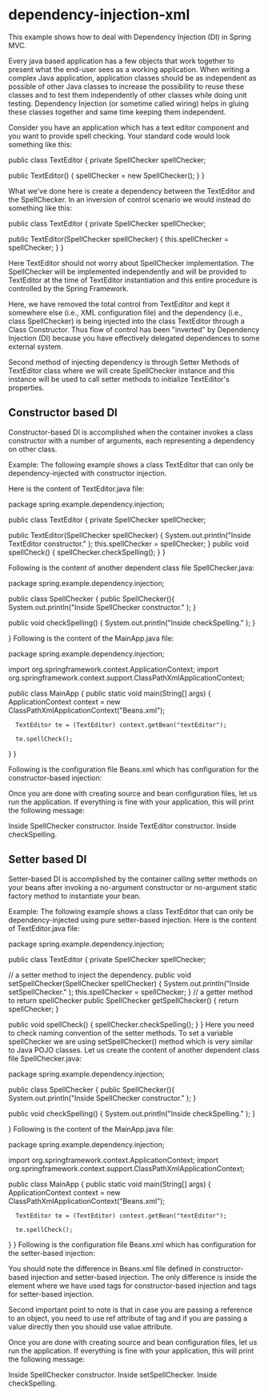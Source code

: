 # dependency-injection-xml
This example shows how to deal with Dependency Injection (DI) in Spring MVC.

Every java based application has a few objects that work together to present what the end-user sees as a working application. When writing a complex Java application, application classes should be as independent as possible of other Java classes to increase the possibility to reuse these classes and to test them independently of other classes while doing unit testing. Dependency Injection (or sometime called wiring) helps in gluing these classes together and same time keeping them independent.

Consider you have an application which has a text editor component and you want to provide spell checking. Your standard code would look something like this:

public class TextEditor {
   private SpellChecker spellChecker;
   
   public TextEditor() {
      spellChecker = new SpellChecker();
   }
}

What we've done here is create a dependency between the TextEditor and the SpellChecker. In an inversion of control scenario we would instead do something like this:

public class TextEditor {
   private SpellChecker spellChecker;
   
   public TextEditor(SpellChecker spellChecker) {
      this.spellChecker = spellChecker;
   }
}

Here TextEditor should not worry about SpellChecker implementation. The SpellChecker will be implemented independently and will be provided to TextEditor at the time of TextEditor instantiation and this entire procedure is controlled by the Spring Framework.

Here, we have removed the total control from TextEditor and kept it somewhere else (i.e., XML configuration file) and the dependency (i.e., class SpellChecker) is being injected into the class TextEditor through a Class Constructor. Thus flow of control has been "inverted" by Dependency Injection (DI) because you have effectively delegated dependences to some external system.

Second method of injecting dependency is through Setter Methods of TextEditor class where we will create SpellChecker instance and this instance will be used to call setter methods to initialize TextEditor's properties.

## Constructor based DI
Constructor-based DI is accomplished when the container invokes a class constructor with a number of arguments, each representing a dependency on other class.

Example:
The following example shows a class TextEditor that can only be dependency-injected with constructor injection.

Here is the content of TextEditor.java file:

package spring.example.dependency.injection;

public class TextEditor {
   private SpellChecker spellChecker;

   public TextEditor(SpellChecker spellChecker) {
      System.out.println("Inside TextEditor constructor." );
      this.spellChecker = spellChecker;
   }
   public void spellCheck() {
      spellChecker.checkSpelling();
   }
}

Following is the content of another dependent class file SpellChecker.java:

package spring.example.dependency.injection;

public class SpellChecker {
   public SpellChecker(){
      System.out.println("Inside SpellChecker constructor." );
   }

   public void checkSpelling() {
      System.out.println("Inside checkSpelling." );
   }
   
}
Following is the content of the MainApp.java file:

package spring.example.dependency.injection;

import org.springframework.context.ApplicationContext;
import org.springframework.context.support.ClassPathXmlApplicationContext;

public class MainApp {
   public static void main(String[] args) {
      ApplicationContext context = 
             new ClassPathXmlApplicationContext("Beans.xml");

      TextEditor te = (TextEditor) context.getBean("textEditor");

      te.spellCheck();
   }
}

Following is the configuration file Beans.xml which has configuration for the constructor-based injection:

<?xml version="1.0" encoding="UTF-8"?>

<beans xmlns="http://www.springframework.org/schema/beans"
    xmlns:xsi="http://www.w3.org/2001/XMLSchema-instance"
    xsi:schemaLocation="http://www.springframework.org/schema/beans
    http://www.springframework.org/schema/beans/spring-beans-3.0.xsd">

   <!-- Definition for textEditor bean -->
   <bean id="textEditor" class="com.tutorialspoint.TextEditor">
      <constructor-arg ref="spellChecker"/>
   </bean>

   <!-- Definition for spellChecker bean -->
   <bean id="spellChecker" class="com.tutorialspoint.SpellChecker">
   </bean>

</beans>

Once you are done with creating source and bean configuration files, let us run the application. If everything is fine with your application, this will print the following message:

Inside SpellChecker constructor.
Inside TextEditor constructor.
Inside checkSpelling.

## Setter based DI
Setter-based DI is accomplished by the container calling setter methods on your beans after invoking a no-argument constructor or no-argument static factory method to instantiate your bean.

Example:
The following example shows a class TextEditor that can only be dependency-injected using pure setter-based injection.
Here is the content of TextEditor.java file:

package spring.example.dependency.injection;

public class TextEditor {
   private SpellChecker spellChecker;

   // a setter method to inject the dependency.
   public void setSpellChecker(SpellChecker spellChecker) {
      System.out.println("Inside setSpellChecker." );
      this.spellChecker = spellChecker;
   }
   // a getter method to return spellChecker
   public SpellChecker getSpellChecker() {
      return spellChecker;
   }

   public void spellCheck() {
      spellChecker.checkSpelling();
   }
}
Here you need to check naming convention of the setter methods. To set a variable spellChecker we are using setSpellChecker() method which is very similar to Java POJO classes. Let us create the content of another dependent class file SpellChecker.java:

package spring.example.dependency.injection;

public class SpellChecker {
   public SpellChecker(){
      System.out.println("Inside SpellChecker constructor." );
   }

   public void checkSpelling() {
      System.out.println("Inside checkSpelling." );
   }
   
}
Following is the content of the MainApp.java file:

package spring.example.dependency.injection;

import org.springframework.context.ApplicationContext;
import org.springframework.context.support.ClassPathXmlApplicationContext;

public class MainApp {
   public static void main(String[] args) {
      ApplicationContext context = 
             new ClassPathXmlApplicationContext("Beans.xml");

      TextEditor te = (TextEditor) context.getBean("textEditor");

      te.spellCheck();
   }
}
Following is the configuration file Beans.xml which has configuration for the setter-based injection:

<?xml version="1.0" encoding="UTF-8"?>

<beans xmlns="http://www.springframework.org/schema/beans"
    xmlns:xsi="http://www.w3.org/2001/XMLSchema-instance"
    xsi:schemaLocation="http://www.springframework.org/schema/beans
    http://www.springframework.org/schema/beans/spring-beans-3.0.xsd">

   <!-- Definition for textEditor bean -->
   <bean id="textEditor" class="com.tutorialspoint.TextEditor">
      <property name="spellChecker" ref="spellChecker"/>
   </bean>

   <!-- Definition for spellChecker bean -->
   <bean id="spellChecker" class="com.tutorialspoint.SpellChecker">
   </bean>

</beans>

You should note the difference in Beans.xml file defined in constructor-based injection and setter-based injection. The only difference is inside the <bean> element where we have used <constructor-arg> tags for constructor-based injection and <property> tags for setter-based injection.

Second important point to note is that in case you are passing a reference to an object, you need to use ref attribute of <property> tag and if you are passing a value directly then you should use value attribute.

Once you are done with creating source and bean configuration files, let us run the application. If everything is fine with your application, this will print the following message:

Inside SpellChecker constructor.
Inside setSpellChecker.
Inside checkSpelling.